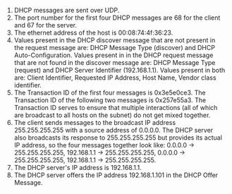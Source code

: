1. DHCP messages are sent over UDP.
2. The port number for the first four DHCP messages are 68 for the client and 67 for the server.
3. The ethernet address of the host is 00:08:74:4f:36:23.
4. Values present in the DHCP discover message that are not present in the request message are: DHCP Message Type (discover) and DHCP Auto-Configuration. Values present in in the DHCP request message that are not found in the discover message are: DHCP Message Type (request) and DHCP Server Identifier (192.168.1.1). Values present in both are: Client Identifier, Requested IP Address, Host Name, Vendor class identifier.
5. The Transaction ID of the first four messages is 0x3e5e0ce3. The Transaction ID of the following two messages is 0x257e55a3. The Transaction ID serves to ensure that multiple interactions (all of which are broadcast to all hosts on the subnet) do not get mixed together.
6. The client sends messages to the broadcast IP address 255.255.255.255 with a source address of 0.0.0.0. The DHCP server also broadcasts its response to 255.255.255.255 but provides its actual IP address, so the four messages together look like: 0.0.0.0 -> 255.255.255.255, 192.168.1.1 -> 255.255.255.255, 0.0.0.0 -> 255.255.255.255, 192.168.1.1 -> 255.255.255.255.
7. The DHCP server's IP address is 192.168.1.1.
8. The DHCP server offers the IP address 192.168.1.101 in the DHCP Offer Message.
